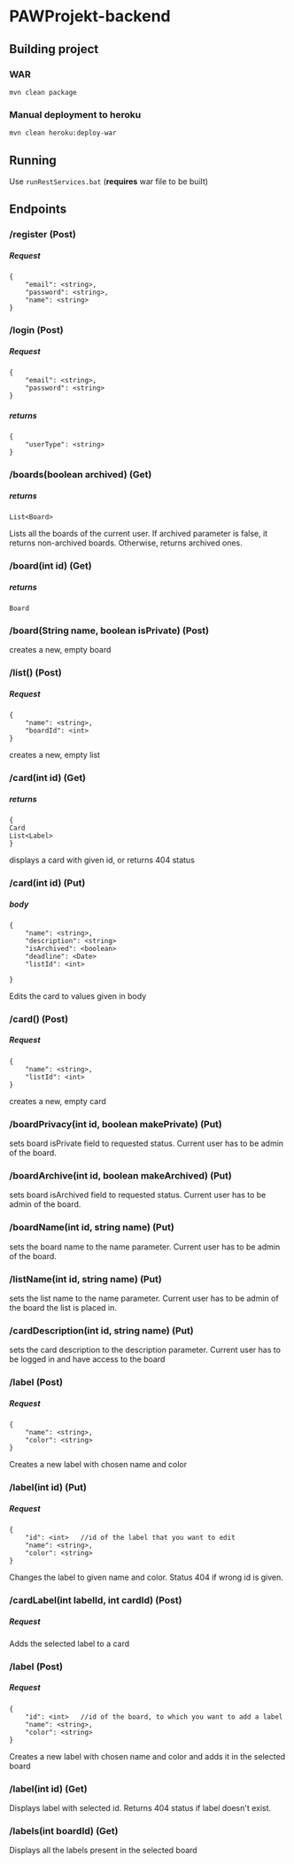 # PAWProjekt-backend

## Building project

### WAR
`mvn clean package`

### Manual deployment to heroku
`mvn clean heroku:deploy-war`

## Running
Use `runRestServices.bat` (**requires** war file to be built)


## Endpoints

### /register  (Post)


##### Request
```
{
    "email": <string>,
    "password": <string>,
    "name": <string>
}
```



### /login  (Post)

##### Request
```
{
    "email": <string>,
    "password": <string>
}
```

##### returns
```
{
    "userType": <string>
}
```



### /boards(boolean archived)  (Get)

##### returns
```
List<Board>
```
Lists all the boards of the current user. If archived parameter is false, it returns non-archived boards. Otherwise, returns archived ones.



### /board(int id) (Get)

##### returns
```
Board
```



### /board(String name, boolean isPrivate) (Post)

creates a new, empty board



### /list() (Post)

##### Request
```
{
    "name": <string>,
    "boardId": <int>
}
```


creates a new, empty list



### /card(int id) (Get)


##### returns
```
{
Card
List<Label>
}
```

displays a card with given id, or returns 404 status




### /card(int id) (Put)

##### body
```
{
    "name": <string>,
    "description": <string>
    "isArchived": <boolean>
    "deadline": <Date>
    "listId": <int>

}
```
Edits the card to values given in body


### /card() (Post)

##### Request
```
{
    "name": <string>,
    "listId": <int>
}
```


creates a new, empty card



### /boardPrivacy(int id, boolean makePrivate) (Put)

sets board isPrivate field to requested status. Current user has to be admin of the board.



### /boardArchive(int id, boolean makeArchived) (Put)

sets board isArchived field to requested status. Current user has to be admin of the board.






### /boardName(int id, string name) (Put)

sets the board name to the name parameter. Current user has to be admin of the board.




### /listName(int id, string name) (Put)

sets the list name to the name parameter. Current user has to be admin of the board the list is placed in.



### /cardDescription(int id, string name) (Put)

sets the card description to the description parameter. Current user has to be logged in and have access to the board


### /label (Post)

##### Request
```
{
    "name": <string>,
    "color": <string>
}
```

Creates a new label with chosen name and color



### /label(int id) (Put)

##### Request
```
{
    "id": <int>   //id of the label that you want to edit
    "name": <string>,
    "color": <string>
}
```

Changes the label to given name and color. Status 404 if wrong id is given.




### /cardLabel(int labelId, int cardId) (Post)

##### Request


Adds the selected label to a card





### /label (Post)

##### Request
```
{
    "id": <int>   //id of the board, to which you want to add a label
    "name": <string>,
    "color": <string>
}
```

Creates a new label with chosen name and color and adds it in the selected board



### /label(int id) (Get)

Displays label with selected id. Returns 404 status if label doesn't exist.


### /labels(int boardId) (Get)

Displays all the labels present in the selected board
